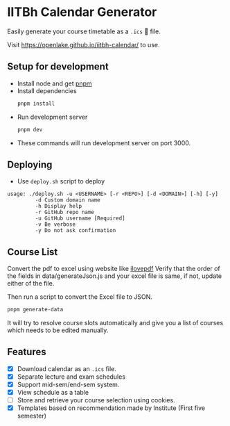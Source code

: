 # IITBh Calendar Generator

Easily generate your course timetable as a `.ics` 📆 file.

Visit https://openlake.github.io/iitbh-calendar/ to use.

## Setup for development

- Install node and get [pnpm](https://pnpm.io)
- Install dependencies
  ```sh
  pnpm install
  ```
- Run development server
  ```sh
  pnpm dev
  ```
- These commands will run development server on port 3000.

## Deploying

- Use `deploy.sh` script to deploy

```
usage: ./deploy.sh -u <USERNAME> [-r <REPO>] [-d <DOMAIN>] [-h] [-y]
         -d Custom domain name
         -h Display help
         -r GitHub repo name
         -u GitHub username [Required]
         -v Be verbose
         -y Do not ask confirmation
```

## Course List

Convert the pdf to excel using website like [ilovepdf](https://www.ilovepdf.com/pdf_to_excel)
Verify that the order of the fields in data/generateJson.js and your excel file is same, if not, update either of the file.

Then run a script to convert the Excel file to JSON.
```sh
pnpm generate-data
```

It will try to resolve course slots automatically and give you a list of
courses which needs to be edited manually.

## Features

- [X] Download calendar as an `.ics` file.
- [X] Separate lecture and exam schedules
- [X] Support mid-sem/end-sem system.
- [X] View schedule as a table
- [ ] Store and retrieve your course selection using cookies.
- [X] Templates based on recommendation made by Institute (First five semester)
